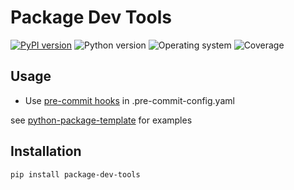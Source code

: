 # Package Dev Tools
[![PyPI version](https://badge.fury.io/py/package-dev-tools.svg)](https://badge.fury.io/py/package-dev-tools)
![Python version](https://img.shields.io/badge/python-3.10+-brightgreen)
![Operating system](https://img.shields.io/badge/os-linux%20%7c%20macOS%20%7c%20windows-brightgreen)
![Coverage](https://img.shields.io/badge/coverage-100%25-brightgreen)

## Usage
* Use [pre-commit hooks](https://github.com/quintenroets/package-dev-tools/tree/main/.pre-commit-hooks.yaml) in .pre-commit-config.yaml

see [python-package-template](https://github.com/quintenroets/python-package-template) for examples

## Installation
```shell
pip install package-dev-tools
```
